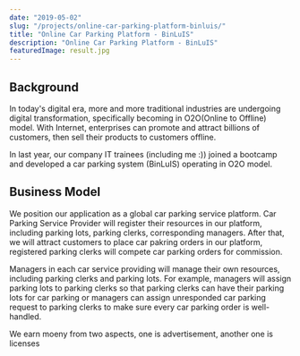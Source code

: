 ```yaml
---
date: "2019-05-02"
slug: "/projects/online-car-parking-platform-binluis/"
title: "Online Car Parking Platform - BinLuIS"
description: "Online Car Parking Platform - BinLuIS"
featuredImage: result.jpg
---
```

## Background
In today's digital era, more and more traditional industries are undergoing digital transformation, specifically becoming in O2O(Online to Offline) model. With Internet, enterprises can promote and attract billions of customers, then sell their products to customers offline. 

In last year, our company IT trainees (including me :)) joined a bootcamp and developed a car parking system (BinLuIS) operating in O2O model. 

## Business Model
We position our application as a global car parking service platform. Car Parking Service Provider will register their resources in our platform, including parking lots, parking clerks, corresponding managers. After that, we will attract customers to place car pakring orders in our platform, registered parking clerks will compete car parking orders for commission. 

Managers in each car service providing will manage their own resources, including parking clerks and parking lots. For example, managers will assign parking lots to parking clerks so that parking clerks can have their parking lots for car parking or managers can assign unresponded car parking request to parking clerks to make sure every car parking order is well-handled.

We earn moeny from two aspects, one is advertisement, another one is licenses